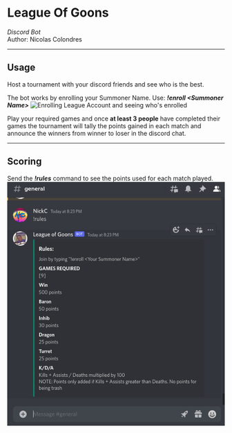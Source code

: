 # League Of Goons
*Discord Bot*  
Author: Nicolas Colondres

---

## Usage

Host a tournament with your discord friends and see who is the best.

The bot works by enrolling your Summoner Name. Use: ***!enroll \<Summoner Name\>***
![Enrolling League Account and seeing who's enrolled](images/enroll_command.gif)

Play your required games and once **at least 3 people** have completed their games the tournament will tally the points gained in each match and announce the winners from winner to loser in the discord chat.

---

## Scoring

Send the ***!rules*** command to see the points used for each match played.
![Scoring](images/scoring.png)
